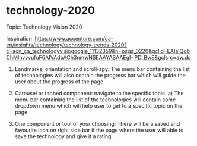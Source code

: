 # technology-2020

Topic: Technology Vision 2020

Inspiration :https://www.accenture.com/ca-en/insights/technology/technology-trends-2020?c=acn_ca_technologyvisiogoogle_11132359&n=psgs_0220&gclid=EAIaIQobChMIhvvvufuF6AIVAdbACh3nmwNSEAAYASAAEgI-lPD_BwE&gclsrc=aw.ds


1. Landmarks, orientation and scroll-spy:
The menu bar containing the list of technologies will also contain the progress bar which will guide the user about the progress of the page.

2. Carousel or tabbed component: navigate to the specific topic.
a) The menu bar containing the list of the technologies will contain some dropdown menu which will help user to get to a specific topic on the page.

3. One component or tool of your choosing: 
There will be a saved and favourite icon on right side bar if the page where the user will able to save the technology and give it a rating.